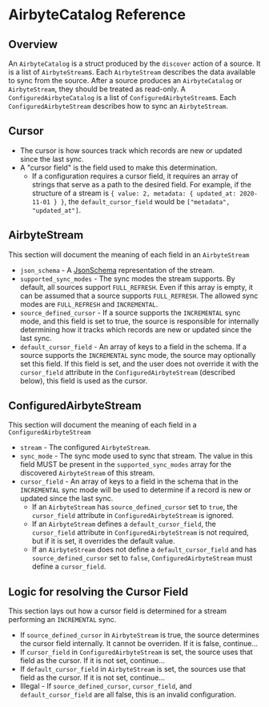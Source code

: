 # AirbyteCatalog Reference

## Overview

An `AirbyteCatalog` is a struct produced by the `discover` action of a source. It is a list of `AirbyteStream`s. Each `AirbyteStream` describes the data available to sync from the source. After a source produces an `AirbyteCatalog` or `AirbyteStream`, they should be treated as read-only. A `ConfiguredAirbyteCatalog` is a list of `ConfiguredAirbyteStream`s. Each `ConfiguredAirbyteStream` describes how to sync an `AirbyteStream`.

## Cursor

* The cursor is how sources track which records are new or updated since the last sync. 
* A "cursor field" is the field used to make this determination.
  * If a configuration requires a cursor field, it requires an array of strings that serve as a path to the desired field. For example, if the structure of a stream is `{ value: 2, metadata: { updated_at: 2020-11-01 } }`, the `default_cursor_field` would be `["metadata", "updated_at"]`.

## AirbyteStream

This section will document the meaning of each field in an `AirbyteStream`

* `json_schema` - A [JsonSchema](https://json-schema.org/understanding-json-schema) representation of the stream.
* `supported_sync_modes` - The sync modes the stream supports. By default, all sources support `FULL_REFRESH`. Even if this array is empty, it can be assumed that a source supports `FULL_REFRESH`. The allowed sync modes are `FULL_REFRESH` and `INCREMENTAL`.
* `source_defined_cursor` - If a source supports the `INCREMENTAL` sync mode, and this field is set to true, the source is responsible for internally determining how it tracks which records are new or updated since the last sync.
* `default_cursor_field` - An array of keys to a field in the schema. If a source supports the `INCREMENTAL` sync mode, the source may optionally set this field. If this field is set, and the user does not override it with the `cursor_field` attribute in the `ConfiguredAirbyteStream` \(described below\), this field is used as the cursor. 

## ConfiguredAirbyteStream

This section will document the meaning of each field in a `ConfiguredAirbyteStream`

* `stream` - The configured `AirbyteStream`.
* `sync_mode` - The sync mode used to sync that stream. The value in this field MUST be present in the `supported_sync_modes` array for the discovered `AirbyteStream` of this stream.
* `cursor_field` - An array of keys to a field in the schema that in the `INCREMENTAL` sync mode will be used to determine if a record is new or updated since the last sync.
  * If an `AirbyteStream` has `source_defined_cursor` set to `true`, the `cursor_field` attribute in `ConfiguredAirbyteStream` is ignored.
  * If an `AirbyteStream` defines a `default_cursor_field`, the `cursor_field` attribute in `ConfiguredAirbyteStream` is not required, but if it is set, it overrides the default value.
  * If an `AirbyteStream` does not define a `default_cursor_field` and has `source_defined_cursor` set to `false`, `ConfiguredAirbyteStream` must define a `cursor_field`.

## Logic for resolving the Cursor Field

This section lays out how a cursor field is determined for a stream performing an `INCREMENTAL` sync.

* If `source_defined_cursor` in `AirbyteStream` is true, the source determines the cursor field internally. It cannot be overriden. If it is false, continue...
* If `cursor_field` in `ConfiguredAirbyteStream` is set, the source uses that field as the cursor. If it is not set, continue...
* If `default_cursor_field` in `AirbyteStream` is set, the sources use that field as the cursor. If it is not set, continue...
* Illegal - If `source_defined_cursor`, `cursor_field`, and `default_cursor_field` are all false, this is an invalid configuration.

